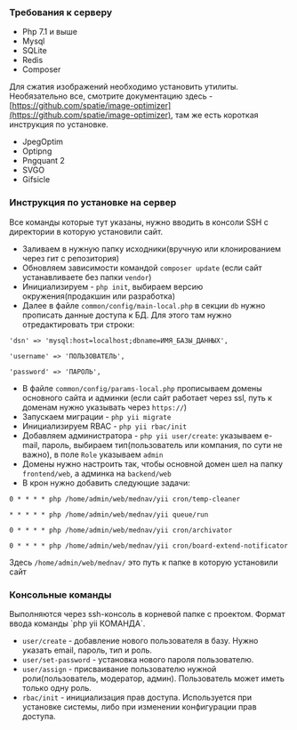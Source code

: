 <h3>Требования к серверу</h3>
 
 - Php 7.1 и выше
 - Mysql
 - SQLite
 - Redis
 - Composer

Для сжатия изображений необходимо установить утилиты. Необязательно все, смотрите документацию здесь - [https://github.com/spatie/image-optimizer](https://github.com/spatie/image-optimizer), там же есть короткая инструкция по установке.

 - JpegOptim
 - Optipng
 - Pngquant 2
 - SVGO
 - Gifsicle

<h3>Инструкция по установке на сервер</h3>
Все команды которые тут указаны, нужно вводить в консоли SSH с директории в которую установили сайт.

 - Заливаем в нужную папку исходники(вручную или клонированием через гит с репозитория)
 - Обновляем зависимости командой `composer update` (если сайт устанавливаете без папки `vendor`)
 - Инициализируем - `php init`, выбираем версию окружения(продакшин или разработка)
 - Далее в файле `common/config/main-local.php` в секции `db` нужно прописать данные доступа к БД. Для этого там нужно отредактировать три строки:
 
 `'dsn' => 'mysql:host=localhost;dbname=ИМЯ_БАЗЫ_ДАННЫХ',`
 
`'username' => 'ПОЛЬЗОВАТЕЛЬ',`

`'password' => 'ПАРОЛЬ',`

 - В файле `common/config/params-local.php` прописываем домены основного сайта и админки (если сайт работает через ssl, путь к доменам нужно указывать через `https://`)
 - Запускаем миграции - `php yii migrate`
 - Инициализируем RBAC - `php yii rbac/init`
 - Добавляем администратора - `php yii user/create`: указываем e-mail, пароль, выбираем тип(пользователь или компания, по сути не важно), в поле `Role` указываем `admin`
 - Домены нужно настроить так, чтобы основной домен шел на папку `frontend/web`, а админка на `backend/web`
 - В крон нужно добавить следующие задачи:
 
 `0 * * * * php /home/admin/web/mednav/yii cron/temp-cleaner`
 
 `* * * * * php /home/admin/web/mednav/yii queue/run`
 
 `0 * * * * php /home/admin/web/mednav/yii cron/archivator`
 
 `0 * * * * php /home/admin/web/mednav/yii cron/board-extend-notificator`
 
 Здесь `/home/admin/web/mednav/` это путь к папке в которую установили сайт
 
 <h3>Консольные команды</h3>
 Выполняются через ssh-консоль в корневой папке с проектом. Формат ввода команды `php yii КОМАНДА`.
 
  - `user/create` - добавление нового пользователя в базу. Нужно указать email, пароль, тип и роль.
  - `user/set-password` - установка нового пароля пользователю.
  - `user/assign` - присваивание пользователю нужной роли(пользователь, модератор, админ). Пользователь может иметь только одну роль.
  - `rbac/init` - инициализация прав доступа. Используется при установке системы, либо при изменении конфигурации прав доступа.
  
  

 